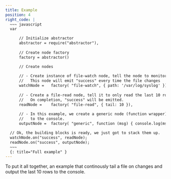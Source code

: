 ```yaml
---
title: Example
position: 4
right_code: |
  ~~~ javascript
  var

      // Initialize abstractor
      abstractor = require("abstractor"),
    
      // Create node factory
      factory = abstractor()

      // Create nodes
      
      // - Create instance of file-watch node, tell the node to monitor `/var/log/syslog`
      //   This node will emit "success" every time the file changes
      watchNode =   factory( "file-watch", { path: '/var/log/syslog' }),
      
      // - Create a file-read node, tell it to only read the last 10 rows.
      //   On completion, "success" will be emitted.
      readNode =    factory( "file-read", { tail: 10 }),
      
      // - In this example, we create a generic node (function wrapper) that just print the payload
      //   to the console.
      outputNode =  factory( "generic", function (msg) { console.log(msg.payload); });

  // Ok, the building blocks is ready, we just got to stack them up.
  watchNode.on("success", readNode);
  readNode.on("success", outputNode);
  ~~~
  {: title="Full example" }
---
```


To put it all together, an example that continously tail a file on changes and output the last 10 rows to the console.